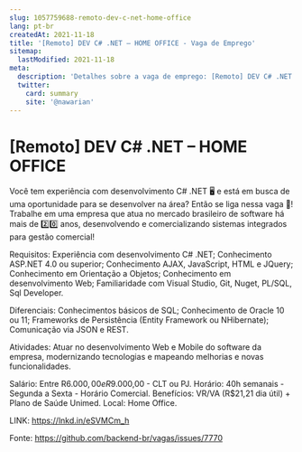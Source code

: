 ```yaml
---
slug: 1057759688-remoto-dev-c-net-home-office
lang: pt-br
createdAt: 2021-11-18
title: '[Remoto] DEV C# .NET – HOME OFFICE - Vaga de Emprego'
sitemap:
  lastModified: 2021-11-18
meta:
  description: 'Detalhes sobre a vaga de emprego: [Remoto] DEV C# .NET – HOME OFFICE'
  twitter:
    card: summary
    site: '@nawarian'
---
```


# [Remoto] DEV C# .NET – HOME OFFICE

Você tem experiência com desenvolvimento C# .NET 🖥️ e está em busca de uma oportunidade para se desenvolver na área? Então se liga nessa vaga 👀! Trabalhe em uma empresa que atua no mercado brasileiro de software há mais de 2️⃣0️⃣ anos, desenvolvendo e comercializando sistemas integrados para gestão comercial!

Requisitos:
Experiência com desenvolvimento C# .NET;
Conhecimento ASP.NET 4.0 ou superior;
Conhecimento AJAX, JavaScript, HTML e JQuery;
Conhecimento em Orientação a Objetos;
Conhecimento em desenvolvimento Web;
Familiaridade com Visual Studio, Git, Nuget, PL/SQL, Sql Developer.

Diferenciais: 
Conhecimentos básicos de SQL;
Conhecimento de Oracle 10 ou 11;
Frameworks de Persistência (Entity Framework ou NHibernate);
Comunicação via JSON e REST.

Atividades:
Atuar no desenvolvimento Web e Mobile do software da empresa, modernizando tecnologias e mapeando melhorias e novas funcionalidades.

Salário: Entre R$6.000,00 e R$9.000,00 - CLT ou PJ.
Horário: 40h semanais - Segunda a Sexta - Horário Comercial.
Benefícios: VR/VA (R$21,21 dia útil) + Plano de Saúde Unimed.
Local: Home Office.

LINK: https://lnkd.in/eSVMCm_h

Fonte: https://github.com/backend-br/vagas/issues/7770